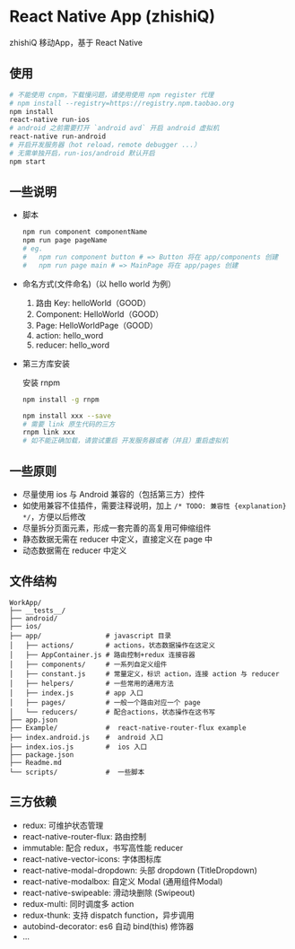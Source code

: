 
# React Native App (zhishiQ)

zhishiQ 移动App，基于 React Native

## 使用

```bash
# 不能使用 cnpm，下载慢问题，请使用使用 npm register 代理 
# npm install --registry=https://registry.npm.taobao.org
npm install 
react-native run-ios
# android 之前需要打开 `android avd` 开启 android 虚拟机
react-native run-android 
# 开启开发服务器（hot reload，remote debugger ...）
# 无需单独开启，run-ios/android 默认开启
npm start
```

## 一些说明

- 脚本
    ```bash
    npm run component componentName
    npm run page pageName
    # eg.
    #   npm run component button # => Button 将在 app/components 创建
    #   npm run page main # => MainPage 将在 app/pages 创建
    ```
    
- 命名方式(文件命名)（以 hello world 为例）
    1. 路由 Key:  helloWorld（GOOD）
    2. Component:  HelloWorld（GOOD）
    3. Page:  HelloWorldPage（GOOD）
    4. action: hello_word
    5. reducer: hello_word


- 第三方库安装

    安装 rnpm
    ```bash
    npm install -g rnpm
    ```
    ```bash
    npm install xxx --save
    # 需要 link 原生代码的三方
    rnpm link xxx 
    # 如不能正确加载，请尝试重启 开发服务器或者（并且）重启虚拟机
    ```

## **一些原则**

- 尽量使用 ios 与 Android 兼容的（包括第三方）控件
- 如使用兼容不佳插件，需要注释说明，加上 `/* TODO: 兼容性 {explanation} */`，方便以后修改 
- 尽量拆分页面元素，形成一套完善的高复用可伸缩组件
- 静态数据无需在 reducer 中定义，直接定义在 page 中
- 动态数据需在 reducer 中定义

## 文件结构

```text
WorkApp/
├── __tests__/
├── android/
├── ios/
├── app/                # javascript 目录
│   ├── actions/        # actions，状态数据操作在这定义
│   ├── AppContainer.js # 路由控制+redux 连接容器
│   ├── components/     # 一系列自定义组件
│   ├── constant.js     # 常量定义，标识 action，连接 action 与 reducer
│   ├── helpers/        # 一些常用的通用方法
│   ├── index.js        # app 入口
│   ├── pages/          # 一般一个路由对应一个 page
│   └── reducers/       # 配合actions，状态操作在这书写
├── app.json
├── Example/            #  react-native-router-flux example
├── index.android.js    #  android 入口
├── index.ios.js        #  ios 入口
├── package.json
├── Readme.md
└── scripts/            #  一些脚本
```

## 三方依赖

- redux:  可维护状态管理
- react-native-router-flux:  路由控制
- immutable:  配合 redux，书写高性能 reducer
- react-native-vector-icons:  字体图标库
- react-native-modal-dropdown:  头部 dropdown (TitleDropdown)
- react-native-modalbox:  自定义 Modal (通用组件Modal)
- react-native-swipeable:  滑动块删除 (Swipeout)
- redux-multi:  同时调度多 action
- redux-thunk:  支持 dispatch function，异步调用
- autobind-decorator:  es6 自动 bind(this) 修饰器
- ...
